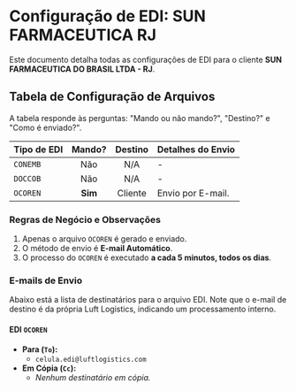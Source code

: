 # Configuração de EDI: SUN FARMACEUTICA RJ

Este documento detalha todas as configurações de EDI para o cliente **SUN FARMACEUTICA DO BRASIL LTDA - RJ**.

## Tabela de Configuração de Arquivos

A tabela responde às perguntas: "Mando ou não mando?", "Destino?" e "Como é enviado?".

| Tipo de EDI | Mando? | Destino | Detalhes do Envio |
| :---------- | :----: | :-------: | :--------------------------------------------------- |
| `CONEMB`    | Não    | N/A       | - |
| `DOCCOB`    | Não    | N/A       | - |
| `OCOREN`    | **Sim**| Cliente   | Envio por E-mail.|

### Regras de Negócio e Observações
1.  Apenas o arquivo `OCOREN` é gerado e enviado.
2.  O método de envio é **E-mail Automático**.
3.  O processo do `OCOREN` é executado **a cada 5 minutos, todos os dias**.

### E-mails de Envio
<div id="emails-de-envio"></div>

Abaixo está a lista de destinatários para o arquivo EDI. Note que o e-mail de destino é da própria Luft Logistics, indicando um processamento interno.

#### **EDI `OCOREN`**
* **Para (`To`):**
    * `celula.edi@luftlogistics.com`
* **Em Cópia (`Cc`):**
    * *Nenhum destinatário em cópia.*